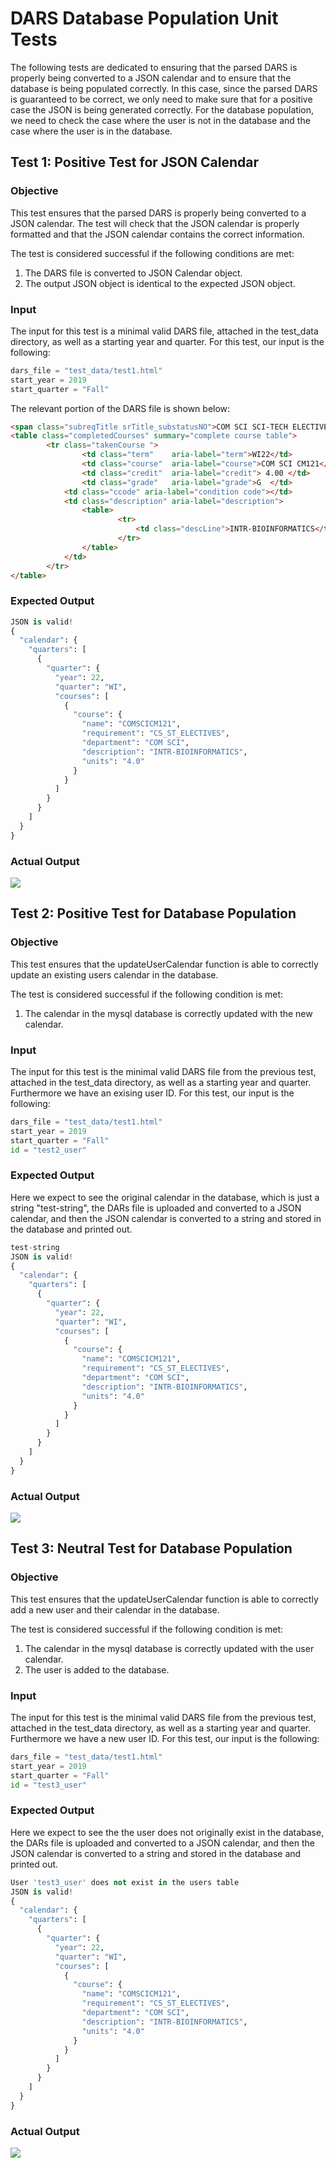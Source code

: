# DARS Database Population Unit Tests

The following tests are dedicated to ensuring that the parsed DARS is properly being converted to a JSON calendar and to ensure that the database is being populated correctly. In this case, since the parsed DARS is guaranteed to be correct, we only need to make sure that for a positive case the JSON is being generated correctly. For the database population, we need to check the case where the user is not in the database and the case where the user is in the database.

## Test 1: Positive Test for JSON Calendar

### Objective
This test ensures that the parsed DARS is properly being converted to a JSON calendar. The test will check that the JSON calendar is properly formatted and that the JSON calendar contains the correct information.

The test is considered successful if the following conditions are met:

1. The DARS file is converted to JSON Calendar object.
2. The output JSON object is identical to the expected JSON object.

### Input
The input for this test is a minimal valid DARS file, attached in the test_data directory, as well as a starting year and quarter.
For this test, our input is the following:

```python
dars_file = "test_data/test1.html"
start_year = 2019
start_quarter = "Fall"
```

The relevant portion of the DARS file is shown below:

```HTML
<span class="subreqTitle srTitle_substatusNO">COM SCI SCI-TECH ELECTIVES</span>
<table class="completedCourses" summary="complete course table">
        <tr class="takenCourse ">
                <td class="term"	aria-label="term">WI22</td>
                <td class="course"	aria-label="course">COM SCI CM121</td>
                <td class="credit"	aria-label="credit"> 4.00 </td>
                <td class="grade"	aria-label="grade">G  </td>
            <td class="ccode" aria-label="condition code"></td>
            <td class="description" aria-label="description">
                <table>
                        <tr>
                            <td class="descLine">INTR-BIOINFORMATICS</td>
                        </tr>
                </table>
            </td>
        </tr>
</table> 
```

### Expected Output
```python
JSON is valid!
{
  "calendar": {
    "quarters": [
      {
        "quarter": {
          "year": 22,
          "quarter": "WI",
          "courses": [
            {
              "course": {
                "name": "COMSCICM121",
                "requirement": "CS_ST_ELECTIVES",
                "department": "COM SCI",
                "description": "INTR-BIOINFORMATICS",
                "units": "4.0"
              }
            }
          ]
        }
      }
    ]
  }
}
```
### Actual Output
![](./imgs/test1_out.png)

## Test 2: Positive Test for Database Population

### Objective 
This test ensures that the updateUserCalendar function is able to correctly update an existing users calendar in the database.

The test is considered successful if the following condition is met:

1. The calendar in the mysql database is correctly updated with the new calendar.

### Input
The input for this test is the minimal valid DARS file from the previous test, attached in the test_data directory, as well as a starting year and quarter. Furthermore we have an exising user ID.
For this test, our input is the following:

```python
dars_file = "test_data/test1.html"
start_year = 2019
start_quarter = "Fall"
id = "test2_user"
```

### Expected Output

Here we expect to see the original calendar in the database, which is just a string "test-string", the DARs file is uploaded and converted to a JSON calendar, and then the JSON calendar is converted to a string and stored in the database and printed out.

```python
test-string
JSON is valid!
{
  "calendar": {
    "quarters": [
      {
        "quarter": {
          "year": 22,
          "quarter": "WI",
          "courses": [
            {
              "course": {
                "name": "COMSCICM121",
                "requirement": "CS_ST_ELECTIVES",
                "department": "COM SCI",
                "description": "INTR-BIOINFORMATICS",
                "units": "4.0"
              }
            }
          ]
        }
      }
    ]
  }
}
```

### Actual Output
![](./imgs/test2_out.png)

## Test 3: Neutral Test for Database Population

### Objective
This test ensures that the updateUserCalendar function is able to correctly add a new user and their calendar in the database.

The test is considered successful if the following condition is met:

1. The calendar in the mysql database is correctly updated with the user calendar.
2. The user is added to the database.

### Input
The input for this test is the minimal valid DARS file from the previous test, attached in the test_data directory, as well as a starting year and quarter. Furthermore we have a new user ID.
For this test, our input is the following:

```python
dars_file = "test_data/test1.html"
start_year = 2019
start_quarter = "Fall"
id = "test3_user"
```

### Expected Output
    
Here we expect to see the the user does not originally exist in the database, the DARs file is uploaded and converted to a JSON calendar, and then the JSON calendar is converted to a string and stored in the database and printed out.

```python
User 'test3_user' does not exist in the users table
JSON is valid!
{
  "calendar": {
    "quarters": [
      {
        "quarter": {
          "year": 22,
          "quarter": "WI",
          "courses": [
            {
              "course": {
                "name": "COMSCICM121",
                "requirement": "CS_ST_ELECTIVES",
                "department": "COM SCI",
                "description": "INTR-BIOINFORMATICS",
                "units": "4.0"
              }
            }
          ]
        }
      }
    ]
  }
}
```
### Actual Output
![](./imgs/test3_out.png)